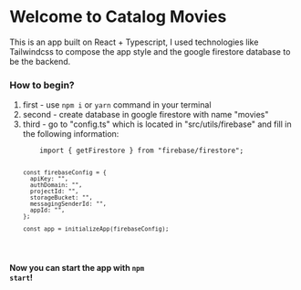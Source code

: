 <h1>Welcome to Catalog Movies</h1>

<p>This is an app built on React + Typescript, I used technologies like Tailwindcss to compose the
app style and the google firestore database to be the backend.</p>

<h3>How to begin?</h3>

<ol>
  <li>first - use <code>npm i</code> or <code>yarn</code> command in your terminal</li>
  <li>second - create database in google firestore with name "movies"</li>
  <li>third - go to "config.ts" which is located in "src/utils/firebase" and fill in the following information:</li>
  <code>
    import { getFirestore } from "firebase/firestore";

    const firebaseConfig = {
      apiKey: "",
      authDomain: "",
      projectId: "",
      storageBucket: "",
      messagingSenderId: "",
      appId: "",
    };

    const app = initializeApp(firebaseConfig);
  </code>
</ol>

<strong>Now you can start the app with <code>npm start</code>!</strong>